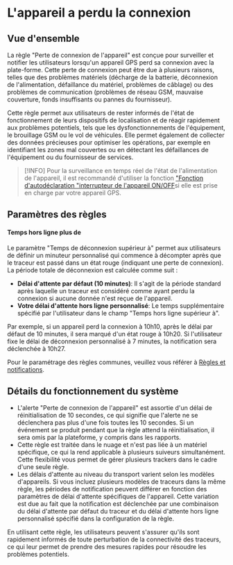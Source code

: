 # L'appareil a perdu la connexion

## Vue d'ensemble

La règle "Perte de connexion de l'appareil" est conçue pour surveiller et notifier les utilisateurs lorsqu'un appareil GPS perd sa connexion avec la plate-forme. Cette perte de connexion peut être due à plusieurs raisons, telles que des problèmes matériels (décharge de la batterie, déconnexion de l'alimentation, défaillance du matériel, problèmes de câblage) ou des problèmes de communication (problèmes de réseau GSM, mauvaise couverture, fonds insuffisants ou pannes du fournisseur).

Cette règle permet aux utilisateurs de rester informés de l'état de fonctionnement de leurs dispositifs de localisation et de réagir rapidement aux problèmes potentiels, tels que les dysfonctionnements de l'équipement, le brouillage GSM ou le vol de véhicules. Elle permet également de collecter des données précieuses pour optimiser les opérations, par exemple en identifiant les zones mal couvertes ou en détectant les défaillances de l'équipement ou du fournisseur de services.

> \[!INFO] Pour la surveillance en temps réel de l'état de l'alimentation de l'appareil, il est recommandé d'utiliser la fonction ["Fonction d'autodéclaration "interrupteur de l'appareil ON/OFF](../../../../../wiki/pages/createpage.action)si elle est prise en charge par votre appareil GPS.

## Paramètres des règles

#### Temps hors ligne plus de

Le paramètre "Temps de déconnexion supérieur à" permet aux utilisateurs de définir un minuteur personnalisé qui commence à décompter après que le traceur est passé dans un état rouge (indiquant une perte de connexion). La période totale de déconnexion est calculée comme suit :

* **Délai d'attente par défaut (10 minutes)**: Il s'agit de la période standard après laquelle un traceur est considéré comme ayant perdu la connexion si aucune donnée n'est reçue de l'appareil.
* **Votre délai d'attente hors ligne personnalisé**: Le temps supplémentaire spécifié par l'utilisateur dans le champ "Temps hors ligne supérieur à".

Par exemple, si un appareil perd la connexion à 10h10, après le délai par défaut de 10 minutes, il sera marqué d'un état rouge à 10h20. Si l'utilisateur fixe le délai de déconnexion personnalisé à 7 minutes, la notification sera déclenchée à 10h27.

Pour le paramétrage des règles communes, veuillez vous référer à [Règles et notifications](../../../guide-de-litilizateur/regles-et-notifications.md).

## Détails du fonctionnement du système

* L'alerte "Perte de connexion de l'appareil" est assortie d'un délai de réinitialisation de 10 secondes, ce qui signifie que l'alerte ne se déclenchera pas plus d'une fois toutes les 10 secondes. Si un événement se produit pendant que la règle attend la réinitialisation, il sera omis par la plateforme, y compris dans les rapports.
* Cette règle est traitée dans le nuage et n'est pas liée à un matériel spécifique, ce qui la rend applicable à plusieurs suiveurs simultanément. Cette flexibilité vous permet de gérer plusieurs trackers dans le cadre d'une seule règle.
* Les délais d'attente au niveau du transport varient selon les modèles d'appareils. Si vous incluez plusieurs modèles de traceurs dans la même règle, les périodes de notification peuvent différer en fonction des paramètres de délai d'attente spécifiques de l'appareil. Cette variation est due au fait que la notification est déclenchée par une combinaison du délai d'attente par défaut du traceur et du délai d'attente hors ligne personnalisé spécifié dans la configuration de la règle.

En utilisant cette règle, les utilisateurs peuvent s'assurer qu'ils sont rapidement informés de toute perturbation de la connectivité des traceurs, ce qui leur permet de prendre des mesures rapides pour résoudre les problèmes potentiels.
